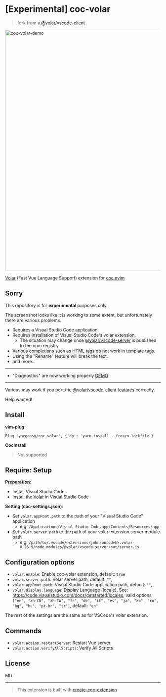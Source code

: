 # [Experimental] coc-volar

> fork from a [@volar/vscode-client](https://github.com/johnsoncodehk/volar/tree/master/packages/vscode-client)

<img width="780" alt="coc-volar-demo" src="https://user-images.githubusercontent.com/188642/126975753-8d3f1157-c73a-4100-95db-412329151b2a.gif">

[Volar](https://marketplace.visualstudio.com/items?itemName=johnsoncodehk.volar) (Fast Vue Language Support) extension for [coc.nvim](https://github.com/neoclide/coc.nvim)

## Sorry

This repository is for **experimental** purposes only.

The screenshot looks like it is working to some extent, but unfortunately there are various problems.

- Requires a Visual Studio Code application.
- Requires installation of Visual Studio Code's volar extension.
  - The situation may change once [@volar/vscode-server](https://github.com/johnsoncodehk/volar/tree/master/packages/vscode-server) is published to the npm registry.
- Various completions such as HTML tags do not work in template tags.
- Using the "Rename" feature will break the text.
- and more...

---

- "Diagnostics" are now working properly [DEMO](https://github.com/yaegassy/coc-volar/pull/1)

---

Various may work if you port the [@volar/vscode-client features](https://github.com/johnsoncodehk/volar/tree/master/packages/vscode-client/src/features) correctly.

Help wanted!

## Install

**vim-plug**:

```vim
Plug 'yaegassy/coc-volar', {'do': 'yarn install --frozen-lockfile'}
```

**CocInstall**:

> Not supported

## Require: Setup

**Preparation**:

- Install Visual Studio Code.
- Install the [Volar](https://marketplace.visualstudio.com/items?itemName=johnsoncodehk.volarextension) in Visual Studio Code

**Setting (coc-settings.json)**:

- Set `volar.appRoot.path` to the path of your "Visual Studio Code" application
  - e.g: `/Applications/Visual Studio Code.app/Contents/Resources/app`
- Set `volar.server.path` to the path of your volar extension server module path
  - e.g: `/path/to/.vscode/extensions/johnsoncodehk.volar-0.26.9/node_modules/@volar/vscode-server/out/server.js`

## Configuration options

- `volar.enable`: Enable coc-volar extension, default: `true`
- `volar.server.path`: Volar server path, default: `""`,
- `volar.appRoot.path`: Visual Studio Code application path, default: `""`,
- `volar.display.language`: Display Language (locale), See: https://code.visualstudio.com/docs/getstarted/locales, valid options `["en", "zh-CN", "zh-TW", "fr", "de", "it", "es", "ja", "ko", "ru", "bg", "hu", "pt-br", "tr"]`, default: `"en"`

The rest of the settings are the same as for VSCode's volar extension.

## Commands

- `volar.action.restartServer`: Restart Vue server
- `volar.action.verifyAllScripts`: Verify All Scripts

## License

MIT

---

> This extension is built with [create-coc-extension](https://github.com/fannheyward/create-coc-extension)

